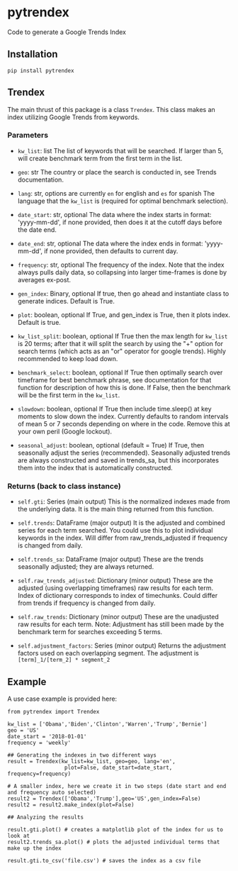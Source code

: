 # pytrendex
Code to generate a Google Trends Index

## Installation
```
pip install pytrendex
```

## Trendex
The main thrust of this package is a class `Trendex`.
This class makes an index utilizing Google Trends from keywords.

### Parameters

- `kw_list`: list
      The list of keywords that will be searched. If larger than 5, will create
      benchmark term from the first term in the list.

- `geo`: str
      The country or place the search is conducted in, see Trends documentation.

- `lang`: str, options are currently `en` for english and `es` for spanish
      The language that the `kw_list` is (required for optimal benchmark selection).

- `date_start`: str, optional
      The data where the index starts in format: 'yyyy-mm-dd',
      if none provided, then does it at the cutoff days before the date end.

- `date_end`: str, optional
      The data where the index ends in format: 'yyyy-mm-dd',
      if none provided, then defaults to current day.

- `frequency`: str, optional
      The frequency of the index. Note that the index always pulls daily data,
      so collapsing into larger time-frames is done by averages ex-post.

- `gen_index`: Binary, optional
      If true, then go ahead and instantiate class to generate indices.
      Default is True.

- `plot`: boolean, optional
      If True, and gen_index is True, then it plots index. Default is true.

- `kw_list_split`: boolean, optional
      If True then the max length for `kw_list` is 20 terms; after that it will
      split the search by using the "+" option for search terms (which acts
      as an "or" operator for google trends). Highly recommended to keep load down.

- `benchmark_select`: boolean, optional
      If True then optimally search over timeframe for best benchmark phrase, see
      documentation for that function for description of how this is done.
      If False, then the benchmark will be the first term in the `kw_list`.

- `slowdown`: boolean, optional
      If True then include time.sleep() at key moments to slow down the index.
      Currently defaults to random intervals of mean 5 or 7 seconds depending on
      where in the code. Remove this at your own peril (Google lockout).

- `seasonal_adjust`: boolean, optional (default = True)
      If True, then seasonally adjust the series (recommended). Seasonally
      adjusted trends are always constructed and saved in trends_sa,
      but this incorporates them into the index that is automatically constructed.

### Returns (back to class instance)
- `self.gti`: Series (main output)
      This is the normalized indexes made from the underlying data. It is
      the main thing returned from this function.

- `self.trends`: DataFrame (major output)
      It is the adjusted and combined series for each term searched.
      You could use this to plot individual keywords in the index.
      Will differ from raw_trends_adjusted if frequency is changed from daily.

- `self.trends_sa`: DataFrame (major output)
      These are the trends seasonally adjusted; they are always returned.

- `self.raw_trends_adjusted`: Dictionary (minor output)
      These are the adjusted (using overlapping timeframes) raw results
      for each term. Index of dictionary corresponds to index of timechunks.
      Could differ from trends if frequency is changed from daily.

- `self.raw_trends`: Dictionary (minor output)
      These are the unadjusted raw results for each term.
      Note: Adjustment has still been made by the benchmark term for
      searches exceeding 5 terms.

- `self.adjustment_factors`: Series (minor output)
      Returns the adjustment factors used on each overlapping segment.
      The adjustment is `[term]_1/[term_2] * segment_2`

## Example
A use case example is provided here:
```
from pytrendex import Trendex

kw_list = ['Obama','Biden','Clinton','Warren','Trump','Bernie']
geo = 'US'
date_start = '2018-01-01'
frequency = 'weekly'

## Generating the indexes in two different ways
result = Trendex(kw_list=kw_list, geo=geo, lang='en',
                  plot=False, date_start=date_start, frequency=frequency)

# A smaller index, here we create it in two steps (date start and end and frequency auto selected)
result2 = Trendex(['Obama','Trump'],geo='US',gen_index=False)
result2 = result2.make_index(plot=False)

## Analyzing the results

result.gti.plot() # creates a matplotlib plot of the index for us to look at
result2.trends_sa.plot() # plots the adjusted individual terms that make up the index

result.gti.to_csv('file.csv') # saves the index as a csv file

```
